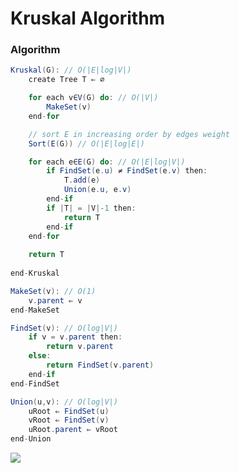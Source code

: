 # Kruskal Algorithm

### Algorithm
```java
Kruskal(G): // O(|E|log|V|)
    create Tree T ⇐ ∅

    for each v∈V(G) do: // O(|V|)
        MakeSet(v)
    end-for

    // sort E in increasing order by edges weight
    Sort(E(G)) // O(|E|log|E|)

    for each e∈E(G) do: // O(|E|log|V|)
        if FindSet(e.u) ≠ FindSet(e.v) then:
            T.add(e)
            Union(e.u, e.v) 
        end-if
        if |T| = |V|-1 then:
            return T
        end-if
    end-for
    
    return T
    
end-Kruskal

MakeSet(v): // O(1)
    v.parent ⇐ v
end-MakeSet

FindSet(v): // O(log|V|)
    if v = v.parent then:
        return v.parent
    else:
        return FindSet(v.parent)
    end-if
end-FindSet

Union(u,v): // O(log|V|)
    uRoot ⇐ FindSet(u)
    vRoot ⇐ FindSet(v)
    uRoot.parent ⇐ vRoot
end-Union
```

![](https://3.bp.blogspot.com/-TRj5U6eEEPE/Uy3CnZlhUHI/AAAAAAAACPU/PDUEwR1ugJ4/s1600/Animation+of+Kruskal's+Algorithm.gif)
